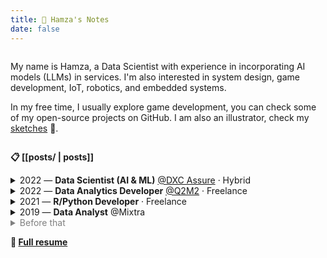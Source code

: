 ```yaml
---
title: 🍉 Hamza's Notes
date: false
---
```


<div style="display: flex; flex-wrap: wrap; gap: 20px; justify-content: center; align-items: center;">
  <!--
  <div style="flex: 0 0 150px; display: flex; justify-content: center;">
    <img src="assets/images/me.jpg" width="150" style="border-radius: 50%; filter: grayscale(100%);" alt="Profile photo of Hamza" />
  </div>
  -->
  <div style="flex: 1 1 300px; min-width: 0;">
    <p>My name is Hamza, a Data Scientist with experience in incorporating AI models (LLMs) in services. I'm also interested in system design, game development, IoT, robotics, and embedded systems.</p>
    <p>In my free time, I usually explore game development, you can check some of my open-source projects on GitHub. I am also an illustrator, check my <a href="hobbies/sketches.md">sketches</a> 🎨.</p>
  </div>
</div>

**📋 [[posts/ | posts]]**

<details>
  <summary>2022 — <b>Data Scientist (AI & ML)</b> <a href="https://dxc.com/us/en/offerings/insurance-software-bps/dxc-insurance-software/dxc-ai-solutions-for-insurance">@DXC Assure</a> · Hybrid</summary>
  <ul>
    <li>Developed and deployed a closed-domain Information retieval agent using the RAG pattern</li>
    <li>Fine-tuned bi-encoder model on domain data, improving semantic search accuracy</li>
  </ul>
</details>

<details>
  <summary>2022 — <b>Data Analytics Developer</b> <a href="https://www.q2m2.com/">@Q2M2</a> · Freelance</summary>
  <ul>
    <li>Developed and Deployed Data & Analytics web apps #Python (Flask), #R (Shiny) #Docker</li>
  </ul>
</details>

<details>
  <summary>2021 — <b>R/Python Developer</b> · Freelance</summary>
  <ul>
    <li>Collaborated with international clients to develop Decision-making tools & Analytics web apps.</li>
  </ul>
</details>

<details>
  <summary>2019 — <b>Data Analyst</b> @Mixtra</summary>
  <ul>
    <li>Developed a service for transportation anomaly detection and evaluated fleet mobility and congestion.</li>
  </ul>
</details>

<span style="color: gray;">
<details>
  <summary>Before that</summary>
  <ul>
      <details>
        <summary>2018 — 🎓 Graduated from Ecole Mohammadia d’Ingénieurs - Morocco</summary>
        <ul>
          <li>M.eng. in engineering,<br>Interested in Applied Machine Learning and control theory.</li>
        </ul>
      </details>
      <details>
        <summary>2014 — 📚 Graduated in Applied Math from Ibn Zohr University - Morocco</summary>
        <ul>
          <li>Applied math, Physics, and Computer science. <br>Interested in Algebra, Computer graphics, and Understanding the laws of Physics.</li>
        </ul>
      </details>
      <details>
        <summary>Before that</summary>
        <ul>
          <li>So you want to know more!<br>In a nutshell, I liked to read science encyclopedias 📚, and drawing a lot 🎨.</li>
        </ul>
      </details>
  </ul>
</details>
</span>

**💼 [Full resume](assets/files/resume.pdf)**